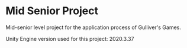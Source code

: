 # Mid Senior Project

Mid-senior level project for the application process of Gulliver's Games.

Unity Engine version used for this project: 2020.3.37
